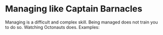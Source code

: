 # Managing like Captain Barnacles

Managing is a difficult and complex skill. Being managed does not train you to do so. Watching Octonauts does. Examples:

